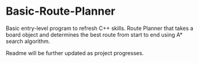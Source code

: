 # Basic-Route-Planner
Basic entry-level program to refresh C++ skills. Route Planner that takes a board object and determines the best route from start to end using A* search algorithm.

Readme will be further updated as project progresses.
